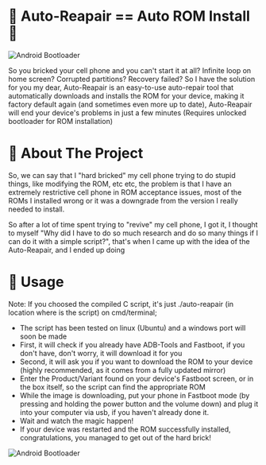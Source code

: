 # 🔧 Auto-Reapair == Auto ROM Install📱
![Android Bootloader](https://www.centralandroid.com.br/wp-content/uploads/2018/09/android-bootloader-1280x720.jpg)


So you bricked your cell phone and you can't start it at all? Infinite loop on home screen? Corrupted partitions? Recovery failed? So I have the solution for you my dear, Auto-Reapair is an easy-to-use auto-repair tool that automatically downloads and installs the ROM for your device, making it factory default again (and sometimes even more up to date), Auto-Reapair will end your device's problems in just a few minutes (Requires unlocked bootloader for ROM installation)

# 📙 About The Project

So, we can say that I "hard bricked" my cell phone trying to do stupid things, like modifying the ROM, etc etc, the problem is that I have an extremely restrictive cell phone in ROM acceptance issues, most of the ROMs I installed wrong or it was a downgrade from the version I really needed to install. 

So after a lot of time spent trying to "revive" my cell phone, I got it, I thought to myself "Why did I have to do so much research and do so many things if I can do it with a simple script?", that's when I came up with the idea of the Auto-Reapair, and I ended up doing

# 🔗 Usage

Note: If you choosed the compiled C script, it's just ./auto-reapair (in location where is the script) on cmd/terminal;
- The script has been tested on linux (Ubuntu) and a windows port will soon be made
- First, it will check if you already have ADB-Tools and Fastboot, if you don't have, don't worry, it will download it for you
- Second, it will ask you if you want to download the ROM to your device (highly recommended, as it comes from a fully updated mirror)
- Enter the Product/Variant found on your device's Fastboot screen, or in the box itself, so the script can find the appropriate ROM
- While the image is downloading, put your phone in Fastboot mode (by pressing and holding the power button and the volume down) and plug it into your computer via usb, if you haven't already done it.
- Wait and watch the magic happen!
- If your device was restarted and the ROM successfully installed, congratulations, you managed to get out of the hard brick!

![Android Bootloader](https://encrypted-tbn0.gstatic.com/images?q=tbn:ANd9GcSqCxFLoxwUZkSZWlAC0TpW4HIGD8QnVw5pZ999acZey5JUJuFJoW93d0eolC1FIzvRoBs&usqp=CAU)

 
